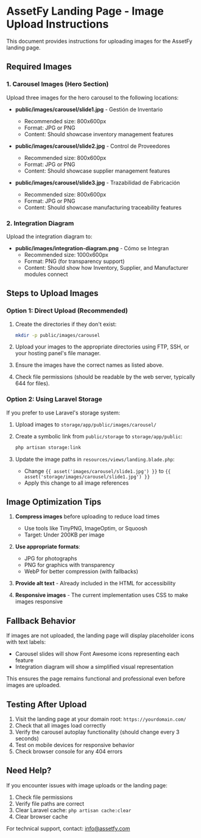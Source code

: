 # AssetFy Landing Page - Image Upload Instructions

This document provides instructions for uploading images for the AssetFy landing page.

## Required Images

### 1. Carousel Images (Hero Section)

Upload three images for the hero carousel to the following locations:

- **public/images/carousel/slide1.jpg** - Gestión de Inventario
  - Recommended size: 800x600px
  - Format: JPG or PNG
  - Content: Should showcase inventory management features

- **public/images/carousel/slide2.jpg** - Control de Proveedores
  - Recommended size: 800x600px
  - Format: JPG or PNG
  - Content: Should showcase supplier management features

- **public/images/carousel/slide3.jpg** - Trazabilidad de Fabricación
  - Recommended size: 800x600px
  - Format: JPG or PNG
  - Content: Should showcase manufacturing traceability features

### 2. Integration Diagram

Upload the integration diagram to:

- **public/images/integration-diagram.png** - Cómo se Integran
  - Recommended size: 1000x600px
  - Format: PNG (for transparency support)
  - Content: Should show how Inventory, Supplier, and Manufacturer modules connect

## Steps to Upload Images

### Option 1: Direct Upload (Recommended)

1. Create the directories if they don't exist:
   ```bash
   mkdir -p public/images/carousel
   ```

2. Upload your images to the appropriate directories using FTP, SSH, or your hosting panel's file manager.

3. Ensure the images have the correct names as listed above.

4. Check file permissions (should be readable by the web server, typically 644 for files).

### Option 2: Using Laravel Storage

If you prefer to use Laravel's storage system:

1. Upload images to `storage/app/public/images/carousel/`

2. Create a symbolic link from `public/storage` to `storage/app/public`:
   ```bash
   php artisan storage:link
   ```

3. Update the image paths in `resources/views/landing.blade.php`:
   - Change `{{ asset('images/carousel/slide1.jpg') }}` to `{{ asset('storage/images/carousel/slide1.jpg') }}`
   - Apply this change to all image references

## Image Optimization Tips

1. **Compress images** before uploading to reduce load times
   - Use tools like TinyPNG, ImageOptim, or Squoosh
   - Target: Under 200KB per image

2. **Use appropriate formats**:
   - JPG for photographs
   - PNG for graphics with transparency
   - WebP for better compression (with fallbacks)

3. **Provide alt text** - Already included in the HTML for accessibility

4. **Responsive images** - The current implementation uses CSS to make images responsive

## Fallback Behavior

If images are not uploaded, the landing page will display placeholder icons with text labels:
- Carousel slides will show Font Awesome icons representing each feature
- Integration diagram will show a simplified visual representation

This ensures the page remains functional and professional even before images are uploaded.

## Testing After Upload

1. Visit the landing page at your domain root: `https://yourdomain.com/`
2. Check that all images load correctly
3. Verify the carousel autoplay functionality (should change every 3 seconds)
4. Test on mobile devices for responsive behavior
5. Check browser console for any 404 errors

## Need Help?

If you encounter issues with image uploads or the landing page:
1. Check file permissions
2. Verify file paths are correct
3. Clear Laravel cache: `php artisan cache:clear`
4. Clear browser cache

For technical support, contact: info@assetfy.com
